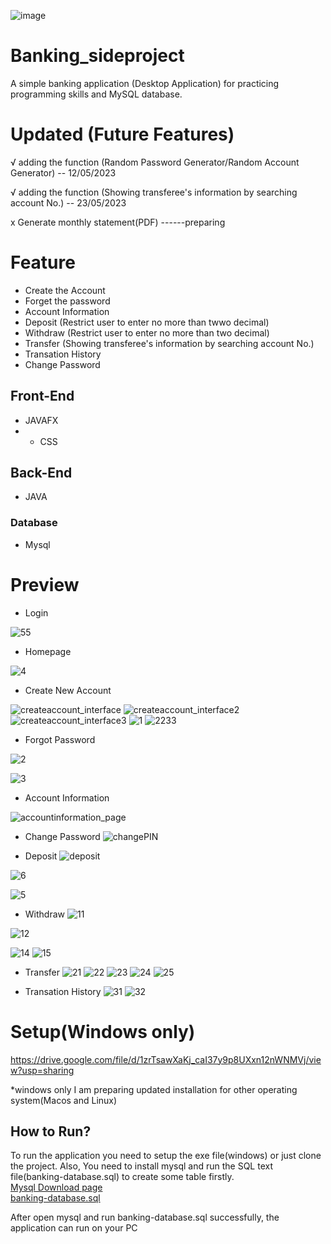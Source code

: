 ![image](https://github.com/user-attachments/assets/0ffda237-8504-4a7f-9021-e0f42b50be41)
# Banking_sideproject
A simple banking application (Desktop Application) for practicing programming skills and MySQL database.


# Updated (Future Features)
  √  adding the function (Random Password Generator/Random Account Generator) -- 12/05/2023

  √  adding the function (Showing transferee's information by searching account No.) -- 23/05/2023
    
  x  Generate monthly statement(PDF) ------preparing 
   
   

  
# Feature
* Create the Account 
* Forget the password
* Account Information 
* Deposit  (Restrict user to enter no more than twwo decimal)
* Withdraw (Restrict user to enter no more than two decimal)
* Transfer (Showing transferee's information by searching account No.)
* Transation History 
* Change Password

## Front-End

 * JAVAFX
 * * CSS

## Back-End
 * JAVA

### Database
* Mysql




# Preview 
* Login


![55](https://github.com/BoscoChu/Banking/assets/133321529/79e50a73-c15a-410a-b1b8-7bb147c0e26f)









* Homepage 


![4](https://github.com/BoscoChu/Banking/assets/133321529/f7dbeea0-0b80-4a86-b69f-c66a2f8757f2)








* Create New Account

![createaccount_interface](https://github.com/BoscoChu/Banking/assets/133321529/bb13b81d-06dc-44e9-b1d9-6dcec14896f1)
![createaccount_interface2](https://github.com/BoscoChu/Banking/assets/133321529/8ac5633a-2e52-4cfb-9333-0be2e6ea8600)
![createaccount_interface3](https://github.com/BoscoChu/Banking/assets/133321529/676da0de-b9a2-4269-b4ac-b376aa6979db)
![1](https://github.com/BoscoChu/Banking/assets/133321529/97eebc75-31be-41a9-ad16-0f52a1794b48)
 ![2233](https://github.com/BoscoChu/Banking/assets/133321529/af7727f1-fd62-41cf-9431-f73b378406cc)


* Forgot Password 

![2](https://github.com/BoscoChu/Banking/assets/133321529/4551ac7f-bf78-4118-b0a3-22d1a4c12cd5)

![3](https://github.com/BoscoChu/Banking/assets/133321529/22d18bfb-911c-40df-8845-5f96a828d2d7)


* Account Information 


![accountinformation_page](https://github.com/BoscoChu/Banking/assets/133321529/f44ffe71-dce9-489d-96dc-318bdb3fe3c4)



* Change Password
![changePIN](https://github.com/BoscoChu/Banking/assets/133321529/40644333-c7c5-4d26-a543-46b79eed5502)


* Deposit
![deposit](https://github.com/BoscoChu/Banking/assets/133321529/8bc8c333-8211-4550-880e-39e925dbd112)

![6](https://github.com/BoscoChu/Banking/assets/133321529/36eb074c-964f-4922-b6ee-69d2c0b93efb)

![5](https://github.com/BoscoChu/Banking/assets/133321529/f7c4fd3a-fda7-4a43-9492-6434361e16b8)


* Withdraw
![11](https://github.com/BoscoChu/Banking/assets/133321529/5f3c4d12-590d-4e08-a758-1a16896f6f2e)

![12](https://github.com/BoscoChu/Banking/assets/133321529/95bcb39b-8dbf-4917-af13-596e3095e4c2)

![14](https://github.com/BoscoChu/Banking/assets/133321529/b343a7b8-5ba5-4f9f-8a34-f21f38f9dd5d)
![15](https://github.com/BoscoChu/Banking/assets/133321529/c6df01d2-255a-4fa1-b461-778983b35503)


* Transfer
![21](https://github.com/BoscoChu/Banking/assets/133321529/1964087e-3377-48d3-9381-d3133bba5a61)
![22](https://github.com/BoscoChu/Banking/assets/133321529/d1d8b252-3fd6-4dca-83de-0438976d47a8)
![23](https://github.com/BoscoChu/Banking/assets/133321529/1190c4bf-d543-4b6d-943a-1c21f8448659)
![24](https://github.com/BoscoChu/Banking/assets/133321529/fdcc61fd-6c86-49e9-afa6-7914f3ba9e2f)
![25](https://github.com/BoscoChu/Banking/assets/133321529/06cf91bd-4df7-434a-850c-7d49d19112d8)

* Transation History 
![31](https://github.com/BoscoChu/Banking/assets/133321529/1d0bd0eb-dadc-4f4d-89fc-5eadfa7298ba)
![32](https://github.com/BoscoChu/Banking/assets/133321529/1a26e715-874c-451a-a925-fafeb43f88ae)





# Setup(Windows only)
https://drive.google.com/file/d/1zrTsawXaKj_caI37y9p8UXxn12nWNMVj/view?usp=sharing

*windows only I am preparing updated installation for other operating system(Macos and Linux)

## How to Run?
To run the application you need to setup the exe file(windows) or just clone the project.
Also, You need to install mysql and run the SQL text file(banking-database.sql) to create some table firstly.  
[Mysql Download page](https://www.mysql.com/downloads/)   
[banking-database.sql ](https://github.com/BoscoChu/Banking/blob/main/banking-database.sql)

After open mysql and run banking-database.sql successfully, the application can run on your PC



  
